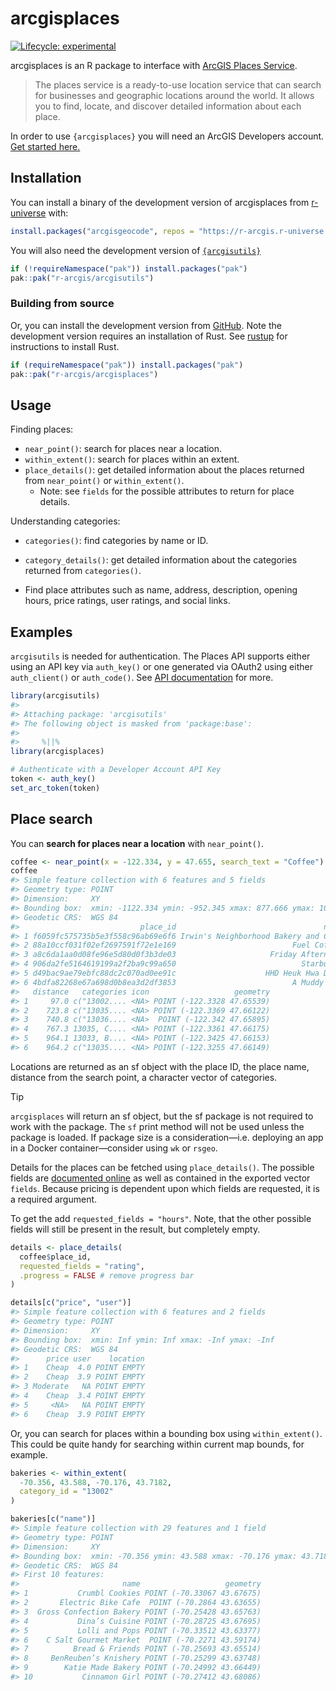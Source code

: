 
<!-- README.md is generated from README.Rmd. Please edit that file -->

# arcgisplaces

<!-- badges: start -->

[![Lifecycle:
experimental](https://img.shields.io/badge/lifecycle-experimental-orange.svg)](https://lifecycle.r-lib.org/articles/stages.html#experimental)
<!-- badges: end -->

arcgisplaces is an R package to interface with [ArcGIS Places
Service](https://developers.arcgis.com/rest/places/).

> The places service is a ready-to-use location service that can search
> for businesses and geographic locations around the world. It allows
> you to find, locate, and discover detailed information about each
> place.

In order to use `{arcgisplaces}` you will need an ArcGIS Developers
account. [Get started
here.](https://developers.arcgis.com/documentation/mapping-apis-and-services/get-started/)

## Installation

You can install a binary of the development version of arcgisplaces from
[r-universe](https://r-arcgis.r-universe.dev/arcgisplaces) with:

``` r
install.packages("arcgisgeocode", repos = "https://r-arcgis.r-universe.dev")
```

You will also need the development version of
[`{arcgisutils}`](https://github.com/R-ArcGIS/arcgisutils)

``` r
if (!requireNamespace("pak")) install.packages("pak")
pak::pak("r-arcgis/arcgisutils")
```

### Building from source

Or, you can install the development version from
[GitHub](https://github.com/r-arcgis/arcgisplaces). Note the development
version requires an installation of Rust. See
[rustup](https://rustup.rs/) for instructions to install Rust.

``` r
if (requireNamespace("pak")) install.packages("pak")
pak::pak("r-arcgis/arcgisplaces")
```

## Usage

Finding places:

- `near_point()`: search for places near a location.
- `within_extent()`: search for places within an extent.
- `place_details()`: get detailed information about the places returned
  from `near_point()` or `within_extent()`.
  - Note: see `fields` for the possible attributes to return for place
    details.

Understanding categories:

- `categories()`: find categories by name or ID.

- `category_details()`: get detailed information about the categories
  returned from `categories()`.

- Find place attributes such as name, address, description, opening
  hours, price ratings, user ratings, and social links.

## Examples

`arcgisutils` is needed for authentication. The Places API supports
either using an API key via `auth_key()` or one generated via OAuth2
using either `auth_client()` or `auth_code()`. See [API
documentation](https://developers.arcgis.com/rest/places/#authentication)
for more.

``` r
library(arcgisutils)
#> 
#> Attaching package: 'arcgisutils'
#> The following object is masked from 'package:base':
#> 
#>     %||%
library(arcgisplaces)

# Authenticate with a Developer Account API Key
token <- auth_key()
set_arc_token(token)
```

## Place search

You can **search for places near a location** with `near_point()`.

``` r
coffee <- near_point(x = -122.334, y = 47.655, search_text = "Coffee")
coffee
#> Simple feature collection with 6 features and 5 fields
#> Geometry type: POINT
#> Dimension:     XY
#> Bounding box:  xmin: -1122.334 ymin: -952.345 xmax: 877.666 ymax: 1047.655
#> Geodetic CRS:  WGS 84
#>                           place_id                                 name
#> 1 f6059fc575735b5e3f558c96ab69e6f6 Irwin's Neighborhood Bakery and Cafe
#> 2 88a10ccf031f02ef2697591f72e1e169                          Fuel Coffee
#> 3 a8c6da1aa0d08fe96e5d80d0f3b3de03                     Friday Afternoon
#> 4 906da2fe5164619199a2f2ba9c99a650                            Starbucks
#> 5 d49bac9ae79ebfc88dc2c070ad0ee91c                    HHD Heuk Hwa Dang
#> 6 4bdfa82268e67a698d0b8ea3d2df3853                          A Muddy Cup
#>   distance   categories icon                   geometry
#> 1     97.0 c("13002.... <NA> POINT (-122.3328 47.65539)
#> 2    723.8 c("13035.... <NA> POINT (-122.3369 47.66122)
#> 3    740.8 c("13036.... <NA>  POINT (-122.342 47.65895)
#> 4    767.3 13035, C.... <NA> POINT (-122.3361 47.66175)
#> 5    964.1 13033, B.... <NA> POINT (-122.3425 47.66153)
#> 6    964.2 c("13035.... <NA> POINT (-122.3255 47.66149)
```

Locations are returned as an sf object with the place ID, the place
name, distance from the search point, a character vector of categories.

> [!TIP]
>
> `arcgisplaces` will return an sf object, but the sf package is not
> required to work with the package. The `sf` print method will not be
> used unless the package is loaded. If package size is a
> consideration—i.e. deploying an app in a Docker container—consider
> using `wk` or `rsgeo`.

Details for the places can be fetched using `place_details()`. The
possible fields are [documented
online](https://developers.arcgis.com/rest/places/place-id-get/#requestedfields)
as well as contained in the exported vector `fields`. Because pricing is
dependent upon which fields are requested, it is a required argument.

To get the add `requested_fields = "hours"`. Note, that the other
possible fields will still be present in the result, but completely
empty.

``` r
details <- place_details(
  coffee$place_id,
  requested_fields = "rating",
  .progress = FALSE # remove progress bar
)

details[c("price", "user")]
#> Simple feature collection with 6 features and 2 fields
#> Geometry type: POINT
#> Dimension:     XY
#> Bounding box:  xmin: Inf ymin: Inf xmax: -Inf ymax: -Inf
#> Geodetic CRS:  WGS 84
#>      price user    location
#> 1    Cheap  4.0 POINT EMPTY
#> 2    Cheap  3.9 POINT EMPTY
#> 3 Moderate   NA POINT EMPTY
#> 4    Cheap  3.4 POINT EMPTY
#> 5     <NA>   NA POINT EMPTY
#> 6    Cheap  3.9 POINT EMPTY
```

Or, you can search for places within a bounding box using
`within_extent()`. This could be quite handy for searching within
current map bounds, for example.

``` r
bakeries <- within_extent(
  -70.356, 43.588, -70.176, 43.7182,
  category_id = "13002"
)

bakeries[c("name")]
#> Simple feature collection with 29 features and 1 field
#> Geometry type: POINT
#> Dimension:     XY
#> Bounding box:  xmin: -70.356 ymin: 43.588 xmax: -70.176 ymax: 43.7182
#> Geodetic CRS:  WGS 84
#> First 10 features:
#>                       name                   geometry
#> 1           Crumbl Cookies POINT (-70.33067 43.67675)
#> 2       Electric Bike Cafe  POINT (-70.2864 43.63655)
#> 3  Gross Confection Bakery POINT (-70.25428 43.65763)
#> 4           Dina’s Cuisine POINT (-70.28725 43.67695)
#> 5           Lolli and Pops POINT (-70.33512 43.63377)
#> 6    C Salt Gourmet Market  POINT (-70.2271 43.59174)
#> 7          Bread & Friends POINT (-70.25693 43.65514)
#> 8     BenReuben’s Knishery POINT (-70.25299 43.63748)
#> 9        Katie Made Bakery POINT (-70.24992 43.66449)
#> 10           Cinnamon Girl POINT (-70.27412 43.68086)
```

